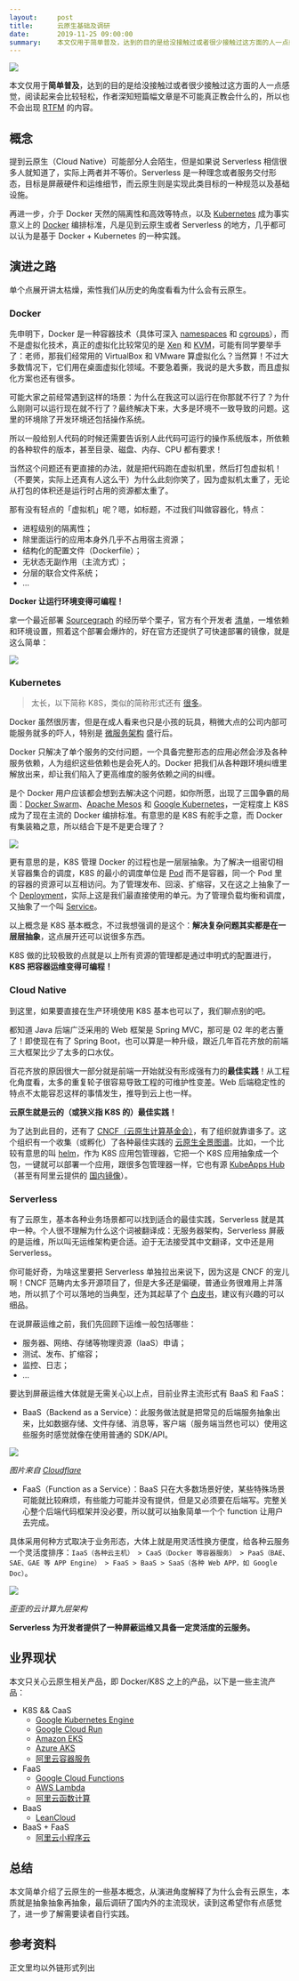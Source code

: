 ```yaml
---
layout:     post
title:      云原生基础及调研
date:       2019-11-25 09:00:00
summary:    本文仅用于简单普及，达到的目的是给没接触过或者很少接触过这方面的人一点感觉，阅读起来会比较轻松，作者深知短篇幅文章是不可能真正教会什么的，所以也不会出现 RTFM 的内容。
---
```


![](https://cdn.int64ago.org/181b1622-116a-415e-a101-84d840e40965.png)

本文仅用于**简单普及**，达到的目的是给没接触过或者很少接触过这方面的人一点感觉，阅读起来会比较轻松，作者深知短篇幅文章是不可能真正教会什么的，所以也不会出现 [RTFM](https://en.wikipedia.org/wiki/RTFM) 的内容。

## 概念

提到云原生（Cloud Native）可能部分人会陌生，但是如果说 Serverless 相信很多人就知道了，实际上两者并不等价。Serverless 是一种理念或者服务交付形态，目标是屏蔽硬件和运维细节，而云原生则是实现此类目标的一种规范以及基础设施。

再进一步，介于 Docker 天然的隔离性和高效等特点，以及 [Kubernetes](https://kubernetes.io/) 成为事实意义上的 [Docker](https://www.docker.com/) 编排标准，凡是见到云原生或者 Serverless 的地方，几乎都可以认为是基于 Docker + Kubernetes 的一种实践。


## 演进之路

单个点展开讲太枯燥，索性我们从历史的角度看看为什么会有云原生。

### Docker

先申明下，Docker 是一种容器技术（具体可深入 [namespaces](https://en.wikipedia.org/wiki/Linux_namespaces) 和 [cgroups](https://en.wikipedia.org/wiki/Cgroups)），而不是虚拟化技术，真正的虚拟化比较常见的是 [Xen](https://en.wikipedia.org/wiki/Xen) 和 [KVM](https://en.wikipedia.org/wiki/Kernel-based_Virtual_Machine)，可能有同学要举手了：老师，那我们经常用的 VirtualBox 和 VMware 算虚拟化么？当然算！不过大多数情况下，它们用在桌面虚拟化领域。不要急着撕，我说的是大多数，而且虚拟化方案也还有很多。

可能大家之前经常遇到这样的场景：为什么在我这可以运行在你那就不行了？为什么刚刚可以运行现在就不行了？最终解决下来，大多是环境不一致导致的问题。这里的环境除了开发环境还包括操作系统。

所以一般给别人代码的时候还需要告诉别人此代码可运行的操作系统版本，所依赖的各种软件的版本，甚至目录、磁盘、内存、CPU 都有要求！

当然这个问题还有更直接的办法，就是把代码跑在虚拟机里，然后打包虚拟机！（不要笑，实际上还真有人这么干）为什么此刻你笑了，因为虚拟机太重了，无论从打包的体积还是运行时占用的资源都太重了。

那有没有轻点的「虚拟机」呢？嗯，如标题，不过我们叫做容器化，特点：

 - 进程级别的隔离性；
 - 除里面运行的应用本身外几乎不占用宿主资源；
 - 结构化的配置文件（Dockerfile）；
 - 无状态无副作用（主流方式）；
 - 分层的联合文件系统；
 - ...

**Docker 让运行环境变得可编程！**

拿一个最近部署 [Sourcegraph](https://github.com/sourcegraph/sourcegraph) 的经历举个栗子，官方有个开发者 [清单](https://github.com/sourcegraph/sourcegraph/blob/master/doc/dev/local_development.md#step-1-install-dependencies)，一堆依赖和环境设置，照着这个部署会爆炸的，好在官方还提供了可快速部署的镜像，就是这么简单：

![](https://cdn.int64ago.org/eca4b486-288e-4731-9209-b47a30462220.png)

### Kubernetes

> 太长，以下简称 K8S，类似的简称形式还有 [很多](https://en.wikipedia.org/wiki/Numeronym)。

Docker 虽然很厉害，但是在成人看来也只是小孩的玩具，稍微大点的公司内部可能服务就多的吓人，特别是 [微服务架构](https://en.wikipedia.org/wiki/Microservices) 盛行后。

Docker 只解决了单个服务的交付问题，一个具备完整形态的应用必然会涉及各种服务依赖，人为组织这些依赖也是会死人的。Docker 把我们从各种跟环境纠缠里解放出来，却让我们陷入了更高维度的服务依赖之间的纠缠。

是个 Docker 用户应该都会想到去解决这个问题，如你所愿，出现了三国争霸的局面：[Docker Swarm](https://docs.docker.com/engine/swarm/)、[Apache Mesos](http://mesos.apache.org/) 和 [Google Kubernetes](https://kubernetes.io/)，一定程度上 K8S 成为了现在主流的 Docker 编排标准。有意思的是 K8S 有舵手之意，而 Docker 有集装箱之意，所以结合下是不是更合理了？

![](https://cdn.int64ago.org/32b6bc48-cf2f-4341-b1e6-d29f9080df6c.png)


更有意思的是，K8S 管理 Docker 的过程也是一层层抽象。为了解决一组密切相关容器集合的调度，K8S 的最小的调度单位是 [Pod](https://kubernetes.io/docs/concepts/workloads/pods/pod/) 而不是容器，同一个 Pod 里的容器的资源可以互相访问。为了管理发布、回滚、扩缩容，又在这之上抽象了一个 [Deployment](https://kubernetes.io/docs/concepts/workloads/controllers/deployment/)，实际上这是我们最直接使用的单元。为了管理负载均衡和调度，又抽象了一个叫 [Service](https://kubernetes.io/docs/concepts/services-networking/service/)。

以上概念是 K8S 基本概念，不过我想强调的是这个：**解决复杂问题其实都是在一层层抽象**，这点展开还可以说很多东西。

K8S 做的比较极致的点就是以上所有资源的管理都是通过申明式的配置进行，**K8S 把容器运维变得可编程！**

### Cloud Native

到这里，如果要直接在生产环境使用 K8S 基本也可以了，我们聊点别的吧。

都知道 Java 后端广泛采用的 Web 框架是 Spring MVC，那可是 02 年的老古董了！即使现在有了 Spring Boot，也可以算是一种升级，跟近几年百花齐放的前端三大框架比少了太多的口水仗。

百花齐放的原因很大一部分就是前端一开始就没有形成强有力的**最佳实践**！从工程化角度看，太多的重复轮子很容易导致工程的可维护性变差。Web 后端稳定性的特点不太能容忍这样的事情发生，推导到云上也一样。

**云原生就是云的（或狭义指 K8S 的）最佳实践！**

为了达到此目的，还有了 [CNCF（云原生计算基金会）](https://www.cncf.io/)，有了组织就靠谱多了。这个组织有一个收集（或孵化）了各种最佳实践的 [云原生全景图谱](https://landscape.cncf.io/)。比如，一个比较有意思的叫 [helm](https://github.com/helm/helm)，作为 K8S 应用包管理器，它把一个 K8S 应用抽象成一个包，一键就可以部署一个应用，跟很多包管理器一样，它也有源 [KubeApps Hub](https://hub.kubeapps.com/)（甚至有阿里云提供的 [国内镜像](https://developer.aliyun.com/hub)）。

### Serverless

有了云原生，基本各种业务场景都可以找到适合的最佳实践，Serverless 就是其中一种。个人很不理解为什么这个词被翻译成：无服务器架构，Serverless 屏蔽的是运维，所以叫无运维架构更合适。迫于无法接受其中文翻译，文中还是用 Serverless。

你可能好奇，为啥这里要把 Serverless 单独拉出来说下，因为这是 CNCF 的宠儿啊！CNCF 范畴内太多开源项目了，但是大多还是偏硬，普通业务很难用上并落地，所以抓了个可以落地的当典型，还为其起草了个 [白皮书](https://github.com/cncf/wg-serverless/tree/master/whitepapers/serverless-overview)，建议有兴趣的可以细品。

在说屏蔽运维之前，我们先回顾下运维一般包括哪些：

 - 服务器、网络、存储等物理资源（IaaS）申请；
 - 测试、发布、扩缩容；
 - 监控、日志； 
 - ...

要达到屏蔽运维大体就是无需关心以上点，目前业界主流形式有 BaaS 和 FaaS：

 - BaaS（Backend as a Service）：此服务做法就是把常见的后端服务抽象出来，比如数据存储、文件存储、消息等，客户端（服务端当然也可以）使用这些服务时感觉就像在使用普通的 SDK/API。

![](https://cdn.int64ago.org/126f53fa-0c42-4a30-ad79-e33e1c0484da.png)

*图片来自 [Cloudflare](https://www.cloudflare.com/learning/serverless/glossary/backend-as-a-service-baas/)*
 
 - FaaS（Function as a Service）：BaaS 只在大多数场景好使，某些特殊场景可能就比较麻烦，有些能力可能并没有提供，但是又必须要在后端写。完整关心整个后端代码框架并没必要，所以就可以抽象简单一个个 function 让用户去完成。

具体采用何种方式取决于业务形态，大体上就是用灵活性换方便度，给各种云服务一个灵活度排序：`IaaS（各种云主机） > CaaS（Docker 等容器服务） > PaaS（BAE、SAE、GAE 等 APP Engine） > FaaS > BaaS > SaaS（各种 Web APP，如 Google Doc）`。

![](https://cdn.int64ago.org/63402861-5a7f-4fbf-8f65-27b5ae4f58a6.png)

*歪歪的云计算九层架构*

**Serverless 为开发者提供了一种屏蔽运维又具备一定灵活度的云服务。**

## 业界现状

本文只关心云原生相关产品，即 Docker/K8S 之上的产品，以下是一些主流产品：

 - K8S && CaaS
   - [Google Kubernetes Engine](https://cloud.google.com/kubernetes-engine/)
   - [Google Cloud Run](https://cloud.google.com/run/)
   - [Amazon EKS](https://aws.amazon.com/eks/)
   - [Azure AKS](https://azure.microsoft.com/en-us/services/kubernetes-service/)
   - [阿里云容器服务](https://cn.aliyun.com/product/containerservice)
 - FaaS
   - [Google Cloud Functions](https://cloud.google.com/functions/)
   - [AWS Lambda](https://aws.amazon.com/lambda/)
   - [阿里云函数计算](https://www.aliyun.com/product/fc)
 - BaaS
   - [LeanCloud](https://leancloud.cn/)
 - BaaS + FaaS
   - [阿里云小程序云](https://www.aliyun.com/product/miniappdev)


## 总结

本文简单介绍了云原生的一些基本概念，从演进角度解释了为什么会有云原生，本质就是抽象抽象再抽象，最后调研了国内外的主流现状，读到这希望你有点感觉了，进一步了解需要读者自行实践。

## 参考资料

正文里均以外链形式列出
